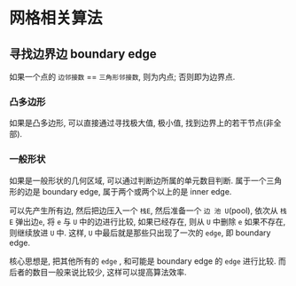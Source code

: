 # 网格相关算法

## 寻找边界边 boundary edge

如果一个点的 `边邻接数` == `三角形邻接数`, 则为内点; 否则即为边界点.

### 凸多边形

如果是凸多边形, 可以直接通过寻找极大值, 极小值, 找到边界上的若干节点(非全部).

### 一般形状

如果是一般形状的几何区域, 可以通过判断边所属的单元数目判断.
属于一个三角形的边是 boundary edge, 属于两个或两个以上的是 inner edge.

可以先产生所有边, 然后把边压入一个 `栈E`,
然后准备一个 `边 池 U`(pool),  依次从 `栈E` 弹出边`e`,
将 `e` 与 `U` 中的边进行比较, 如果已经存在, 则从 `U` 中删除 `e`
如果不存在, 则继续放进 `U` 中.
这样, `U` 中最后就是那些只出现了一次的 `edge`, 即 boundary edge.

核心思想是, 把其他所有的 `edge` , 和可能是 boundary edge 的 `edge` 进行比较.
而后者的数目一般来说比较少, 这样可以提高算法效率.
